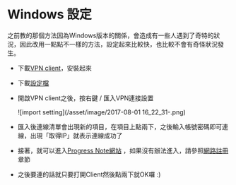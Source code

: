 # Windows 設定

之前教的那個方法因為Windows版本的關係，會造成有一些人遇到了奇特的狀況，因此改用一點點不一樣的方法，設定起來比較快，也比較不會有奇怪狀況發生。

- 下載[VPN client](/asset/file/softether-vpnclient-v4.20-9608-rtm-2016.04.17-windows-x86_x64-intel.exe)，安裝起來

- 下載[設定檔](/asset/file/tsgh0000.vpn)

- 開啟VPN client之後，按右鍵 / 匯入VPN連接設置

    ![import setting](/asset/image/2017-08-01 16_22_31-.png)

- 匯入後連線清單會出現新的項目，在項目上點兩下，之後輸入帳號密碼即可連線，出現「取得IP」就表示連線成功了

- 接著，就可以進入[Progress Note網站](http://mobilereport.ndmctsgh.edu.tw/eform)
，如果沒有辦法進入，請參照[網路註冊](/FAQ/wired-reg.md)章節

- 之後要連的話就只要打開Client然後點兩下就OK囉 :)